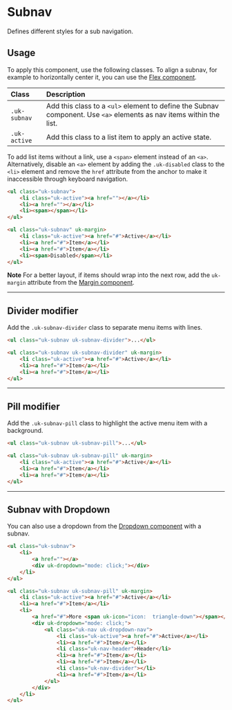 # Subnav

<p class="uk-text-lead">Defines different styles for a sub navigation.</p>

## Usage

To apply this component, use the following classes. To align a subnav, for example to horizontally center it, you can use the [Flex component](flex.md).

| Class         | Description                                                                                                         |
|:--------------|:--------------------------------------------------------------------------------------------------------------------|
| `.uk-subnav`  | Add this class to a `<ul>` element to define the Subnav component. Use `<a>` elements as nav items within the list. |
| `.uk-active ` | Add this class to a list item to apply an active state.                                                             |

To add list items without a link, use a `<span>` element instead of an `<a>`. Alternatively, disable an `<a>` element by adding the `.uk-disabled` class to the `<li>` element and remove the `href` attribute from the anchor to make it inaccessible through keyboard navigation.

```html
<ul class="uk-subnav">
    <li class="uk-active"><a href=""></a></li>
    <li><a href=""></a></li>
    <li><span></span></li>
</ul>
```

```html : uikit
<ul class="uk-subnav" uk-margin>
    <li class="uk-active"><a href="#">Active</a></li>
    <li><a href="#">Item</a></li>
    <li><a href="#">Item</a></li>
    <li><span>Disabled</span></li>
</ul>
```

**Note** For a better layout, if items should wrap into the next row, add the `uk-margin` attribute from the [Margin component](margin.md).

***

## Divider modifier

Add the `.uk-subnav-divider` class to separate menu items with lines.

```html
<ul class="uk-subnav uk-subnav-divider">...</ul>
```

```html : uikit
<ul class="uk-subnav uk-subnav-divider" uk-margin>
    <li class="uk-active"><a href="#">Active</a></li>
    <li><a href="#">Item</a></li>
    <li><a href="#">Item</a></li>
</ul>
```

***

## Pill modifier

Add the `.uk-subnav-pill` class to highlight the active menu item with a background.

```html
<ul class="uk-subnav uk-subnav-pill">...</ul>
```

```html : uikit
<ul class="uk-subnav uk-subnav-pill" uk-margin>
    <li class="uk-active"><a href="#">Active</a></li>
    <li><a href="#">Item</a></li>
    <li><a href="#">Item</a></li>
</ul>
```

***

## Subnav with Dropdown

You can also use a dropdown from the [Dropdown component](dropdown.md) with a subnav.

```html
<ul class="uk-subnav">
    <li>
        <a href=""></a>
        <div uk-dropdown="mode: click;"></div>
    </li>
</ul>
```

```html : uikit
<ul class="uk-subnav uk-subnav-pill" uk-margin>
    <li class="uk-active"><a href="#">Active</a></li>
    <li><a href="#">Item</a></li>
    <li>
        <a href="#">More <span uk-icon="icon:  triangle-down"></span></a>
        <div uk-dropdown="mode: click;">
            <ul class="uk-nav uk-dropdown-nav">
                <li class="uk-active"><a href="#">Active</a></li>
                <li><a href="#">Item</a></li>
                <li class="uk-nav-header">Header</li>
                <li><a href="#">Item</a></li>
                <li><a href="#">Item</a></li>
                <li class="uk-nav-divider"></li>
                <li><a href="#">Item</a></li>
            </ul>
        </div>
    </li>
</ul>
```